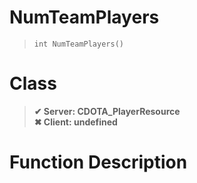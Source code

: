 # NumTeamPlayers
> `int NumTeamPlayers()`
# Class
> __✔ Server: CDOTA_PlayerResource__  
> __✖ Client: undefined__  
# Function Description

